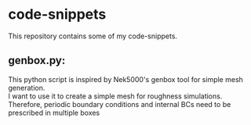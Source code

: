# code-snippets
This repository contains some of my code-snippets.

## genbox.py:
This python script is inspired by Nek5000's genbox tool for simple mesh generation.  
I want to use it to create a simple mesh for roughness simulations. Therefore, periodic boundary conditions and internal BCs need to be prescribed in multiple boxes
